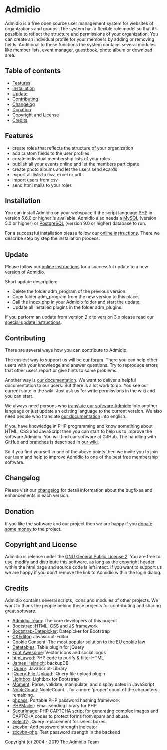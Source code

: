 # Admidio

Admidio is a free open source user management system for websites of
organizations and groups. The system has a flexible role model so that
it’s possible to reflect the structure and permissions of your organization.
You can create an individual profile for your members by adding or removing
fields. Additional to these functions the system contains several modules
like member lists, event manager, guestbook, photo album or download area.

## Table of contents

- [Features](#features)
- [Installation](#installation)
- [Update](#update)
- [Contributing](#contributing)
- [Changelog](#changelog)
- [Donation](#donation)
- [Copyright and License](#copyright-and-license)
- [Credits](#credits)

## Features

- create roles that reflects the structure of your organization
- add custom fields to the user profiles
- create individual membership lists of your roles
- publish all your events online and let the members participate
- create photo albums and let the users send ecards
- export all lists to csv, excel or pdf
- import users from csv
- send html mails to your roles

## Installation

You can install Admidio on your webspace if the script language [PHP](https://secure.php.net/) in version 5.6.0
or higher is available. Admidio also needs a [MySQL](https://www.mysql.com/) (version 5.0 or higher) or
[PostgreSQL](https://www.postgresql.org/) (version 9.0 or higher) database to run.

For a successful installation please follow our [online instructions](https://www.admidio.org/dokuwiki/doku.php?id=en:2.0:installation).
There we describe step by step the installation process.

## Update

Please follow our [online instructions](https://www.admidio.org/dokuwiki/doku.php?id=en:2.0:update) for a successful
update to a new version of Admidio.

Short update description:

- Delete the folder adm_program of the previous version.
- Copy folder adm_program from the new version to this place.
- Call the index.php in your Admidio folder and start the update.
- Update all installed plugins in the folder adm_plugins.

If you perform an update from version 2.x to version 3.x please read our [special update instructions](https://www.admidio.org/dokuwiki/doku.php?id=en:2.0:update_von_2.x_auf_3.x).

## Contributing

There are several ways how you can contribute to Admidio.

The easiest way to support us will be [our forum](https://forum.admidio.org). There you can help other
users with your knowledge and answer questions. Try to reproduce errors
that other users report or give hints to some problems.

Another way is [our documentation](https://www.admidio.org/dokuwiki/doku.php?id=en:2.0:index). We want to deliver a helpful documentation to
our users. But there is a lot work to do. You see our current state in the wiki.
Just ask us for write permissions in the wiki and you can start.

We always need persons who [translate our software Admidio](https://www.admidio.org/dokuwiki/doku.php?id=en:entwickler:uebersetzen) into another
language or just update an existing language to the current version.
We also need people who translate [our documentation](https://www.admidio.org/dokuwiki/doku.php?id=en:2.0:index) into english.

If you have knowledge in PHP programming and know something about HTML, CSS and
JavaScript then you can start to help us to improve the software Admidio.
You will find our software at GitHub. The handling with GitHub and branches
is described in [our wiki](https://www.admidio.org/dokuwiki/doku.php?id=en:entwickler:fehlerkorrekturen_in_mehreren_versionen).

So if you find yourself in one of the above points then we invite you
to join our team and help to improve Admidio to one of the best free
membership software.

## Changelog

Please visit our [changelog](https://www.admidio.org/changelog.php) for detail information about the bugfixes and enhancements in each version.

## Donation

If you like the software and our project then we are happy if you [donate some money](https://www.admidio.org/donate.php) to the project.

## Copyright and License

Admidio is release under the [GNU General Public License 2](https://github.com/Admidio/admidio/blob/master/LICENSE.txt). You are
free to use, modify and distribute this software, as long as the copyright header
within the html page and source code is left intact. If you want to support
us we are happy if you don't remove the link to Admidio within the login
dialog.

## Credits

Admidio contains several scripts, icons and modules of other projects.
We want to thank the people behind these projects for contributing
and sharing great software.

- [Admidio Team](https://github.com/Admidio/admidio/graphs/contributors): The core developers of this project
- [Bootstrap](https://getbootstrap.com/): HTML, CSS and JS framework
- [Bootstrap-Datepicker](https://github.com/eternicode/bootstrap-datepicker): Datepicker for Bootstrap
- [CKEditor](http://ckeditor.com/): Javascript-Editor
- [Cookie Consent](https://cookieconsent.insites.com/): The most popular solution to the EU cookie law
- [Datatables](https://www.datatables.net/): Table plugin for jQuery
- [Font Awesome](https://fontawesome.com/): Vector icons and social logos
- [htmLawed](https://github.com/vanilla/htmlawed/): PHP code to purify & filter HTML
- [James Heinrich](http://www.silisoftware.com/): backupDB
- [jQuery](https://jquery.com/): JavaScript-Library
- [jQuery-File-Upload](https://blueimp.github.io/jQuery-File-Upload/): jQuery file upload plugin
- [Lightbox](https://ashleydw.github.io/lightbox/): Lightbox for Bootstrap
- [Moment](http://momentjs.com/): Parse, validate, manipulate, and display dates in JavaScript
- [NobleCount](https://tpgblog.com/NobleCount/): NobleCount… for a more ‘proper’ count of the characters remaining.
- [phpass](https://github.com/hautelook/phpass/): Portable PHP password hashing framework
- [PHPMailer](https://github.com/PHPMailer/PHPMailer): Email sending library for PHP
- [SecurImage](https://www.phpcaptcha.org/): PHP CAPTCHA script for generating complex images and CAPTCHA codes to protect forms from spam and abuse.
- [Select2](https://select2.github.io/): jQuery replacement for select boxes
- [zxcvbn](https://github.com/dropbox/zxcvbn): Add password strength indicator
- [zxcvbn-php](https://github.com/bjeavons/zxcvbn-php): Test password strength in the backend

Copyright (c) 2004 - 2019 The Admidio Team

